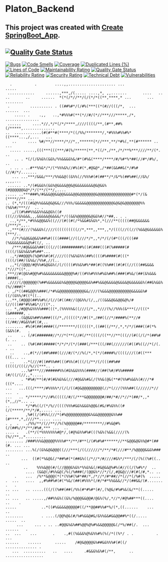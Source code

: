 # Platon_Backend
## This project was created with [Create SpringBoot_App](https://start.spring.io/).
[![Quality Gate Status](https://sonarcloud.io/api/project_badges/measure?project=platon_backend&metric=alert_status)](https://sonarcloud.io/dashboard?id=platon_backend)
-
[![Bugs](https://sonarcloud.io/api/project_badges/measure?project=platon_backend&metric=bugs)](https://sonarcloud.io/dashboard?id=platon_backend)
[![Code Smells](https://sonarcloud.io/api/project_badges/measure?project=platon_backend&metric=code_smells)](https://sonarcloud.io/dashboard?id=platon_backend)
[![Coverage](https://sonarcloud.io/api/project_badges/measure?project=platon_backend&metric=coverage)](https://sonarcloud.io/dashboard?id=platon_backend)
[![Duplicated Lines (%)](https://sonarcloud.io/api/project_badges/measure?project=platon_backend&metric=duplicated_lines_density)](https://sonarcloud.io/dashboard?id=platon_backend)
[![Lines of Code](https://sonarcloud.io/api/project_badges/measure?project=platon_backend&metric=ncloc)](https://sonarcloud.io/dashboard?id=platon_backend)
[![Maintainability Rating](https://sonarcloud.io/api/project_badges/measure?project=platon_backend&metric=sqale_rating)](https://sonarcloud.io/dashboard?id=platon_backend)
[![Quality Gate Status](https://sonarcloud.io/api/project_badges/measure?project=platon_backend&metric=alert_status)](https://sonarcloud.io/dashboard?id=platon_backend)
[![Reliability Rating](https://sonarcloud.io/api/project_badges/measure?project=platon_backend&metric=reliability_rating)](https://sonarcloud.io/dashboard?id=platon_backend)
[![Security Rating](https://sonarcloud.io/api/project_badges/measure?project=platon_backend&metric=security_rating)](https://sonarcloud.io/dashboard?id=platon_backend)
[![Technical Debt](https://sonarcloud.io/api/project_badges/measure?project=platon_backend&metric=sqale_index)](https://sonarcloud.io/dashboard?id=platon_backend)
[![Vulnerabilities](https://sonarcloud.io/api/project_badges/measure?project=platon_backend&metric=vulnerabilities)](https://sonarcloud.io/dashboard?id=platon_backend)
```
  .          .        ....,,..................... ...             .....        
 ............     ......,***,/(..... ....,*, ,,.......       ....   ..         
..       ..     ......  *(*(/*//**/(/(*/*((**,****,* ...       ...  ........   
 .         .......... . ((##%#*/(/#%(***((*(#//(((/*,  ...        ......  ...
    ..... .    .,,   ..,*#%%%#(**(*//#/(*//***///*****,/*, ...............     
 ......     ....*//,*/*(/*/****,////((((/**,(#**,##%(/*****,..............     
..  ............(#(#**#(****/*((/%%/*******/,*#%%%#%%#%*((****...,/,...   ...  
   ..     .... %#/**//****/*//*,,******(*//***,**/*#%(,**(#****** ..      ...
  ..... .....,(((***(((***/#(%/*****(**,*((/*,/**,/*/**%***////**/(*.        ..
    .. . *(/(/&%&%(&&%/%%&&&&%&/#*(#%&(****/****/#/%#*%*##(//#*/#%/, ..        
  . .. . ..#**%%&*/*/(*%%%&%//#%(#(*,#@&@*,/*##(&&##&(*/#%#(//#/*/.......    
   ... ...***/&&&/***/%%&&@((&%%(//%%%#(#(##**/*/&*%(##%##(//&%/ ,,,,...   
 ...... ..*/(#&&&%(&&%@&&&&@@&@&&&&&&&&@&@&&%(#@@@@@@&@*/*/(**/(**/,....   
..... ..***###%/#&&&@@&&@@&&&&@@&@@@@@@@&@@@@@@@@@@@@@@@#*(*/(&(****//** ...   
.. (*,*/(((#&@%%&&&@&@&&///%%%/&&&&&@@@@@@@@@@@@&@&@&@@@@@@@%%(%&%#/***//  .. .
   ,/((#%##%%&&%%&&@&%((#(((///&%&&&,,,&&&&&@&&&&/*/((&&%@@@@@&@&&%#//*##,. . .
  ..,*/**,*#%%&@@&&%((///(#((#(/*%&&#&%&%*,*(///**(((((##@&&&&&&(/***/*,,..  
 .,***(#///(%&&&%(////((((((((((//*,***,,***,,*/((((//((//(%&&@&&&&&&%(***/..  
   //*/%&@&&@&&%##%#((((####(//((///*/*,,*/*/(/(#*(((/(((##(%&&&&&&&&@%#((/, ..
   /***/#@&&&&%##((((//((#########%((#(###(((#(%#####(#((((/(&&%&&%#%##*...
  .,*/##@@@%(%@#%%#(#(////(((%&%&%%(##%((((#%####(#(((*((((/(##/(&%&//%%#,//(..
  ,,*(/(@@@/#@%%#&@&&%(/(/((((#%%&%#%*##(#((%%##((#(#((//(((##&&&&(*///*((*..
,***//#(@&%#@@%#%&&&&&&&&&@@@@%#/((#%%#%%%#%&%##%(###(#%&/(##(&%&&&(####(,.
 .////(/@@@@@@(%##%&&&&&&%&@@@@&@@@@&&%##%&&@&&&&@&&&&@&&&&&&%(##&%&&%(%//###(*
 . ,/*((##&@@%%###(/*#%&@@@@@@@@@@@&&////(%&&&@@@@@@@@@@&&&&&%#((/(&%%/#((*((..
...**,(#@@@(##%%#%(/(//(#((##//(@&%%/(/,,/((&&&@&&@@&@%/#(//(((##*#%%#&*//((*..
... *,/#@@%&%%%%###(((*,(%%%%%&((///(/*,,*///(%//%%%(&***(//(((*(&######, .
..... .(&@&&%##%%###(((/*,/(((((*//#((*,/##((//*/####%(**//#((/##//#&&%%#((#,..
........ #%(#(##(####((/*******/((((((*,((##((/**/,*,*/*/(###((#(*%(&&%(#.   . 
 ..    .. (/#(#######//*//*(**(//#(/**((((/((**//**(((//(#((/(/*(##%#(. ..   
 ..    .. (%#(##(#####(*/*/*/(*/(###(/***(((/##(//////(#((#%((//*(/(.  . ..    
  ..    ..,#(*//(##%###((///#/(*//%(/*,*(*/(####%/((((///((#((***(((... ..     
  ..    ..*(///#((##%%##(((#%%(#(((/(/**/(/(((##%##(((((/(((//%//(***.. .      
       ...%#***///######%%(#&%&&%%%(####//(##(%#/#%%#####(#/((/(//,,*.....     
       . *#%#/**(#/#(#&%&%&(///#@&&%#&(/(%%&(@&(**#(%%#%&&%(#///*#(((*....     
...   ...(((/****/#%%%%*/(/(/((#@&@@@@@@@@@(//*(///(%%%##((//////*// ...  .  
...   .. */*****/*//#%(((((/#/(/***&@@@@@@@#/##/*#//*//*(##/*,,*(*,,//*... ..  
..       */*#%((/(*/%//((((%%%#&&%&&&%@@&(#&/#%&%%((#(/(*****/**/*/#,..... ... 
.        ,%#((/(#%%(///*(#%@@@@@@@@@@&%&&@@@@@@&%%##(#****,*,////**..... ....
. ,  .   ./%%/**/(//**//%(%@@@@@##/********//#%&@#%(/(##%//*/**/#%#,*** ...  ..
.... .   .(**/(*%%%%%%%#@*/,(#@%&%%#%#(((%&%(%&&(////(%(%//**,,*.........
........ /###%%%&@@@@@%%%%#**/**/#**(/(#%#%#******//**&@@&@&%%@#*(##(#. ... ...
........ ...%(/(&%&@&@@@((///***(/((//////*/**/*#(///#**/%@@@@&&&%###   ..     
       ...  ((#(*%&@&(/*##%#(*(##&%((/*//*/#////#&%*/***/(/(%((%#((.. ..       
        ..    %%%&@@(#/(//@@@&%&%*%%&%&(/#&@&&@%#%(#//((/(%#%*/  ..        
         .... (&&@(/#%%&@(/%(/%###(/(@@&%*//*/(/,#@&@///#(#(/#,*.. ..        
    .    ...  /%**&@@@(*(*(%%#(%#*##/*,/*//*/#*##//*(//*(/%#(%  .....        
.  ...   ....  ,,#%##%#(#(*%&/(##(#%%%*(/#/*#*%%&&&//*/(##&&/(#.......    .   .
.. ...   .. .....(((/((%##(##(/%%(#*#%#*(#/,(%@&/#%#%&(&/**((.....     ..    
.. ...   .. .....,/##%%&%((&%/%@@@&&@@#/@&%(%/,*//*/#@%##***((....      ..    .
.....           ..*((#%&&&&@@@@@#((/**@@##%%#*%/(*,((......    ...   ..
........        . ....(/@@%@&(#/%#%&&@#&/&%%&&#&&@@##%*((/.....     .....  ..
     ...     ... . .. ..#@@&%&%##%@@%@%#%&&@@@@@&(/*%/##(/.  ...     ......   .
..  ...    ...       .    .,#((%&&&%@%&%%#%(%(/*((%*/ . .          .  ...    
......    ......      .....    /#@&@@@@&%##&&%%%#(#((/         .............. .
   ...  ..........   ..   ....     .#&&&%&%#(/**,      ..     .................
 ```
